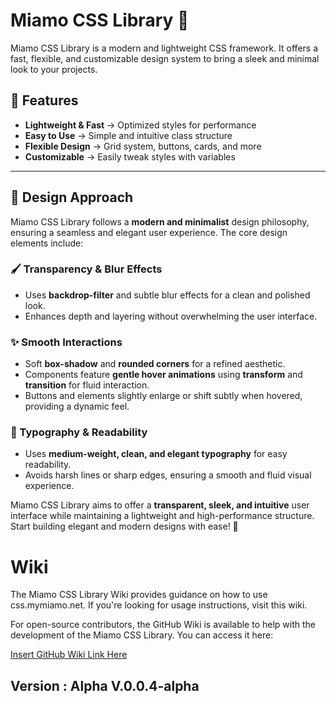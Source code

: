 # Miamo CSS Library 🌿  

Miamo CSS Library is a modern and lightweight CSS framework. It offers a fast, flexible, and customizable design system to bring a sleek and minimal look to your projects.

## 🚀 **Features**

- **Lightweight & Fast** → Optimized styles for performance
- **Easy to Use** → Simple and intuitive class structure
- **Flexible Design** → Grid system, buttons, cards, and more
- **Customizable** → Easily tweak styles with variables

---

## 🎨 **Design Approach**

Miamo CSS Library follows a **modern and minimalist** design philosophy, ensuring a seamless and elegant user experience. The core design elements include:

### **🖌 Transparency & Blur Effects**

- Uses **backdrop-filter** and subtle blur effects for a clean and polished look.
- Enhances depth and layering without overwhelming the user interface.

### **✨ Smooth Interactions**

- Soft **box-shadow** and **rounded corners** for a refined aesthetic.
- Components feature **gentle hover animations** using **transform** and **transition** for fluid interaction.
- Buttons and elements slightly enlarge or shift subtly when hovered, providing a dynamic feel.

### **📜 Typography & Readability**

- Uses **medium-weight, clean, and elegant typography** for easy readability.
- Avoids harsh lines or sharp edges, ensuring a smooth and fluid visual experience.

Miamo CSS Library aims to offer a **transparent, sleek, and intuitive** user interface while maintaining a lightweight and high-performance structure. Start building elegant and modern designs with ease! 🚀


# Wiki
The Miamo CSS Library Wiki provides guidance on how to use css.mymiamo.net. If you're looking for usage instructions, visit this wiki.

For open-source contributors, the GitHub Wiki is available to help with the development of the Miamo CSS Library. You can access it here:

[Insert GitHub Wiki Link Here](https://github.com/mymiamo/miamocss/wiki)


## Version : Alpha V.0.0.4-alpha
